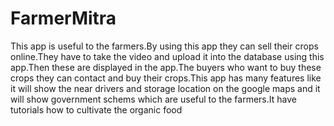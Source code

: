 # FarmerMitra
This app is useful to the farmers.By using this app they can sell their crops online.They have to take the video and upload it into the database using this app.Then these are displayed in the app.The buyers who want to buy these crops they can contact and buy their crops.This app has many features like it will show the near drivers and storage location on the google maps and it will show government schems which are useful to the farmers.It have tutorials how to cultivate the organic food
